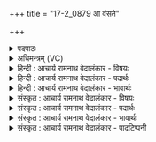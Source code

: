 +++
title = "17-2_0879 आ वंसते"

+++
<details><summary>पदपाठः</summary>

आ। व꣣ꣳसते। मघ꣡वा꣢। वी꣣र꣡व꣢त्। य꣡शः꣢꣯। स꣡मि꣢꣯द्धः। स꣡म्꣢꣯। इ꣣द्धः। द्युम्नी꣢। आ꣡हु꣢꣯तः। आ। हु꣣तः। कुवि꣡त्। नः꣡। अस्य। सुमतिः꣢। सु꣣। मतिः꣢। भ꣡वी꣢꣯यसी। अ꣡च्छ꣢꣯। वा꣡जे꣢꣯भिः। आ꣡ग꣢म꣡त्। आ। गमत्। ८७९।
</details>

<details><summary>अधिमन्त्रम् (VC)</summary>

- अग्निः
- सौभरिः काण्वः
- प्रगाथः(विषमा बृहती, समा सतोबृहती)
- पञ्चमः
</details>

<details><summary>हिन्दी : आचार्य रामनाथ वेदालंकार - विषयः</summary>

अगले मन्त्र में परमात्मा,आचार्य,राजा और यज्ञाग्नि का विषय है।
</details>

<details><summary>हिन्दी : आचार्य रामनाथ वेदालंकार - पदार्थः</summary>

पदार्थान्वय -  (मघवा) ऐश्वर्यवान्, (समिद्धः) तेजस्वी (द्युम्नी) यशस्वी, (आहुतः) आत्मसमर्पण से,राजकर आदि के प्रदान से एवं हवि-प्रदान से आहुति दिया हुआ परमेश्वर,आचार्य,राजा वा यज्ञाग्नि (वीरवद् यशः) वीरपुत्रों या वीरभावों से युक्त कीर्ति को (आ वंसते) उपासकों,शिष्यों,प्रजाजनों वा यजमानों को प्रदान करता है। (अस्य) इस परमेश्वर,आचार्य,राजा वा यज्ञाग्नि की (भवीयसी) अतिशय होने योग्य (सुमतिः) अनुग्रहबुद्धि या अनुकूलता (नः अच्छ) हमारे प्रति (वाजेभिः) अन्नों,धनों,बलों वा विज्ञानों के साथ (कुवित्) बहुत अधिक (आगमत्) आये ॥२॥
</details>

<details><summary>हिन्दी : आचार्य रामनाथ वेदालंकार - भावार्थः</summary>

भावार्थ -  मनुष्यों को योग्य है कि परमेश्वर की उपासना से,गुरु के प्रति श्रद्धा से,राजनियमों के पालन में और यज्ञाग्नि में हवि देने से यथायोग्य वीर सन्तान,वीरभाव,धन,अन्न,बल,आरोग्य,कीर्ति आदि की प्राप्ति करें ॥२॥
</details>

<details><summary>संस्कृत : आचार्य रामनाथ वेदालंकार - विषयः</summary>

अथ परमात्माचार्यनृपतियज्ञाग्निविषयमाह।
</details>

<details><summary>संस्कृत : आचार्य रामनाथ वेदालंकार - पदार्थः</summary>

पदार्थान्वय -  (मघवा) ऐश्वर्यवान्, (समिद्धः) तेजस्वी, (द्युम्नी) यशस्वी, (आहुतः) आत्मसमर्पणेन राजकरादिप्रदानेन हविष्प्रदानेन वा आहुतः (अग्निः) परमेश्वरः आचार्यः नृपतिः यज्ञाग्निर्वा (वीरवद् यशः) वीरैः पुत्रैः वीर,भावैर्वा युक्तां कीर्तिम् (आ वंसते) उपासकेभ्यः,शिष्येभ्यः,प्रजाजनेभ्यः,यजमानेभ्यो वा प्रयच्छति।[वन संभक्तौ,लेटि रूपम्।] (अस्य) परमेश्वरस्य,आचार्यस्य,नृपतेः यज्ञाग्नेर्वा (भवीयसी) अतिशयेन भवितुं योग्या (सुमतिः) अनुग्रहबुद्धिः आनुकूल्यं वा (नः अच्छ) अस्मान् प्रति (वाजेभिः) अन्नैर्धनैर्बलैर्विज्ञानैश्च सह (कुवित्) बहु।[कुवित् इति बहुनाम। निघं० ३।१।] (आगमत्) आगच्छतु ॥२॥
</details>

<details><summary>संस्कृत : आचार्य रामनाथ वेदालंकार - भावार्थः</summary>

भावार्थ -  परमेश्वरोपासनया,गुरुं प्रति श्रद्धया,राजनियमानां पालनेन,यज्ञाग्नौ हविष्प्रदानेन च जना यथायोग्यं वीरसन्तानवीरभावधनान्नबलविद्यारोग्यकीर्त्यादिप्राप्तिं कर्तुमर्हन्ति ॥२॥
</details>

<details><summary>संस्कृत : आचार्य रामनाथ वेदालंकार - पादटिप्पनी</summary>

टिप्पनी -   १. ऋ० ८।१०३।९,‘भवीयस्यच्छा’ इत्यत्र ‘नवी॑य॒स्यच्छा॒’ इति पाठः।
</details>